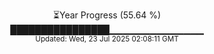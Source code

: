 <p align="center">
⏳Year Progress (55.64 %) <br>
████████████████▁▁▁▁▁▁▁▁▁▁▁▁▁▁ <br>
<sub>Updated: Wed, 23 Jul 2025 02:08:11 GMT</sub>
</p>

